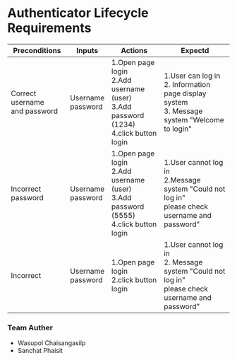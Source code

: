 # Authenticator Lifecycle Requirements

| Preconditions | Inputs | Actions | Expectd |
|-----------|-----------|-----------|-----------|
| Correct username <br>and password | Username<br>password | 1.Open page login<br>2.Add username (user)<br>3.Add password (1234)<br>4.click button login | 1.User can log in<br>2. Information page display system<br>3. Message system "Welcome to login" |
| Incorrect password | Username<br>password | 1.Open page login<br>2.Add username (user)<br>3.Add password (5555)<br>4.click button login | 1.User cannot log in<br>2.Message system "Could not log in" <br>please check username and password” |
| Incorrect | Username<br>password | 1.Open page login<br>2.click button login | 1.User cannot log in<br>2. Message system "Could not log in" <br>please check username and password” |

### Team Auther
* Wasupol Chaisangasilp
* Sanchat Phaisit
